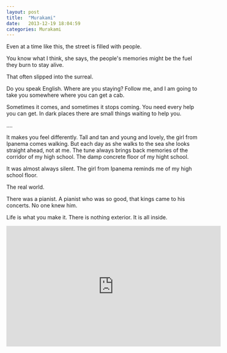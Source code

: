```yaml
---
layout: post
title:  "Murakami"
date:   2013-12-19 18:04:59
categories: Murakami
---
```


Even at a time like this, the street is filled with people.

You know what I think, she says, the people's memories might be the fuel they
burn to stay alive.

That often slipped into the surreal.

Do you speak English. Where are you staying? Follow me, and I am going to take
you somewhere where you can get a cab.

Sometimes it comes, and sometimes it stops coming. You need every help you can
get. In dark places there are small things waiting to help you.

....

It makes you feel differently. Tall and tan and young and lovely, the girl from
Ipanema comes walking. But each day as she walks to the sea she looks straight
ahead, not at me. The tune always brings back memories of the corridor of my
high school. The damp concrete floor of my hight school.

It was almost always silent. The girl from Ipanema reminds me of my high school
floor.

The real world.

There was a pianist. A pianist who was so good, that kings came to his
concerts. No one knew him.

Life is what you make it. There is nothing exterior. It is all inside.

<iframe
    width="560"
    height="315"
    src="http://www.youtube.com/embed/NI6LyqO9i8Y"
    frameborder="0"
></iframe>
